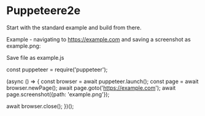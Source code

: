 # Puppeteere2e
 
Start with the standard example and build from there.

Example - navigating to https://example.com and saving a screenshot as example.png:

Save file as example.js


const puppeteer = require('puppeteer');

(async () => {
  const browser = await puppeteer.launch();
  const page = await browser.newPage();
  await page.goto('https://example.com');
  await page.screenshot({path: 'example.png'});

  await browser.close();
})();
